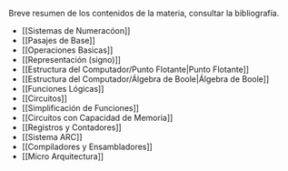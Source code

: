 Breve resumen de los contenidos de la materia, consultar la bibliografía.

- [[Sistemas de Numeracóon]]
- [[Pasajes de Base]]
- [[Operaciones Basicas]]
- [[Representación (signo)]]
- [[Estructura del Computador/Punto Flotante|Punto Flotante]]
- [[Estructura del Computador/Álgebra de Boole|Álgebra de Boole]]
- [[Funciones Lógicas]]
- [[Circuitos]]
- [[Simplificación de Funciones]]
- [[Circuitos con Capacidad de Memoria]]
- [[Registros y Contadores]]
- [[Sistema ARC]]
- [[Compiladores y Ensambladores]]
- [[Micro Arquitectura]]
